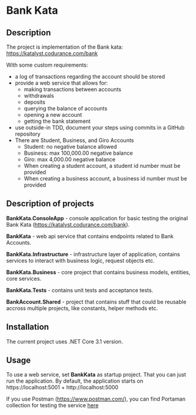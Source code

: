# Bank Kata

## Description
The project is implementation of the Bank kata: https://katalyst.codurance.com/bank

With some custom requirements:
* a log of transactions regarding the account should be stored
* provide a web service that allows for:
  * making transactions between accounts
  * withdrawals
  * deposits
  * querying the balance of accounts
  * opening a new account
  * getting the bank statement
* use outside-in TDD, document your steps using commits in a GitHub repository
* There are Student, Business, and Giro Accounts
  * Student: no negative balance allowed
  * Business: max 100,000.00 negative balance
  * Giro: max 4,000.00 negative balance
  * When creating a student account, a student id number must be provided
  * When creating a business account, a business id number must be provided


## Description of projects
**BankKata.ConsoleApp** - console application for basic testing the original Bank Kata (https://katalyst.codurance.com/bank).

**BankKata** - web api service that contains endpoints related to Bank Accounts.

**BankKata.Infrastructure** - infrastructure layer of application, contains services to interact with business logic, request objects etc.

**BankKata.Business** - core project that contains business models, entities, core services.

**BankKata.Tests** - contains unit tests and acceptance tests.

**BankAccount.Shared** - project that contains stuff that could be reusable accross multiple projects, like constants, helper methods etc.

## Installation
The current project uses .NET Core 3.1 version.

## Usage
To use a web service, set **BankKata** as startup project. That you can just run the application.
By default, the application starts on https://localhost:5001 + http://localhost:5000

If you use Postman (https://www.postman.com/), you can find Portaman collection for testing the service [here](./BankKata.postman_collection.json)


